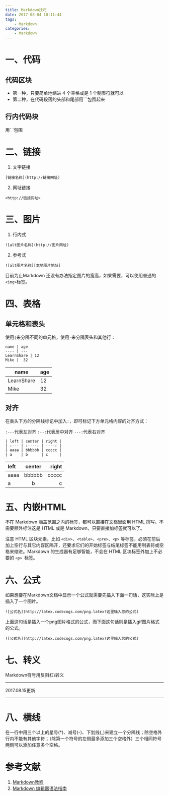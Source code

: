 ```yaml
---
title: Markdown技巧
date: 2017-08-04 10:11:44
tags:
    - Markdown
categories:
    - Markdown
---
```

# 一、代码
## 代码区块
- 第一种，只要简单地缩进 4 个空格或是 1 个制表符就可以
- 第二种，在代码段落的头部和尾部用\`\`\`包围起来

## 行内代码块
用\` \`包围

# 二、链接
1. 文字链接 
```
[链接名称](http://链接网址)
```

2. 网址链接 
```
<http://链接网址>
```

# 三、图片
1. 行内式
```
![alt图片名称](http://图片网址)
```

2. 参考式
```
![alt图片名称][本地图片地址]
```

目前为止Markdown 还没有办法指定图片的宽高，如果需要，可以使用普通的`<img>`标签。
<!--more-->
# 四、表格
## 单元格和表头
使用`|`来分隔不同的单元格，使用`-`来分隔表头和其他行：
```
name | age
---- | ---
LearnShare | 12
Mike |  32
```
name | age
---- | ---
LearnShare | 12
Mike |  32

## 对齐
在表头下方的分隔线标记中加入`:`，即可标记下方单元格内容的对齐方式：

`:---`代表左对齐
`:--:`代表居中对齐
`---:`代表右对齐
```
| left | center | right |
| :--- | :----: | ----: |
| aaaa | bbbbbb | ccccc |
| a    | b      | c     |
```
| left | center | right |
| :--- | :----: | ----: |
| aaaa | bbbbbb | ccccc |
| a    | b      | c     |

# 五、内嵌HTML
不在 Markdown 涵盖范围之内的标签，都可以直接在文档里面用 HTML 撰写。不需要额外标注这是 HTML 或是 Markdown，只要直接加标签就可以了。

注意 HTML 区块元素，比如 `<div>`、`<table>`、`<pre>`、`<p>` 等标签，必须在前后加上空行与其它内容区隔开，还要求它们的开始标签与结尾标签不能用制表符或空格来缩进。Markdown 的生成器有足够智能，不会在 HTML 区块标签外加上不必要的 `<p> `标签。
# 六、公式
如果想要在Markdown文档中显示一个公式就需要先插入下面一句话，这实际上是插入了一个图片。
```
![公式名](http://latex.codecogs.com/png.latex?这里输入您的公式)
```

上面这句话是插入一个png图片格式的公式，而下面这句话则是插入gif图片格式的公式。
```
![公式名](http://latex.codecogs.com/png.latex?这里输入您的公式)
```

# 七、转义
Markdown符号用反斜杠\\转义

______________
2017.08.15更新
______________

# 八、横线
在一行中用三个以上的星号(*)、减号(-)、下划线(_)来建立一个分隔线；除空格外行内不能有其他字符；（除第一个符号的左侧最多添加三个空格外）三个相同符号两侧可以添加任意多个空格。

# 参考文献
1. [Markdown教程](https://kennylee26.gitbooks.io/markdown/content/grammar/Inline-HTML.html)
2. [Markdown 编辑器语法指南](https://segmentfault.com/markdown#articleHeader7)
